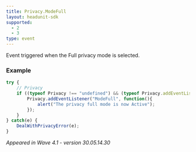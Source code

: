 ```yaml
---
title: Privacy.ModeFull
layout: headunit-sdk
supported:
  - 2
  - 3
type: event
---
```

Event triggered when the Full privacy mode is selected.

### Example

```javascript
try {
	// Privacy
	if ((typeof Privacy !== "undefined") && (typeof Privacy.addEventListener !== "undefined")) {
		Privacy.addEventListener("ModeFull", function(){
			alert("The privacy full mode is now Active");
		});
	}
} catch(e) {
	DealWithPrivacyError(e);
}
```

*Appeared in Wave 4.1 - version 30.05.14.30*